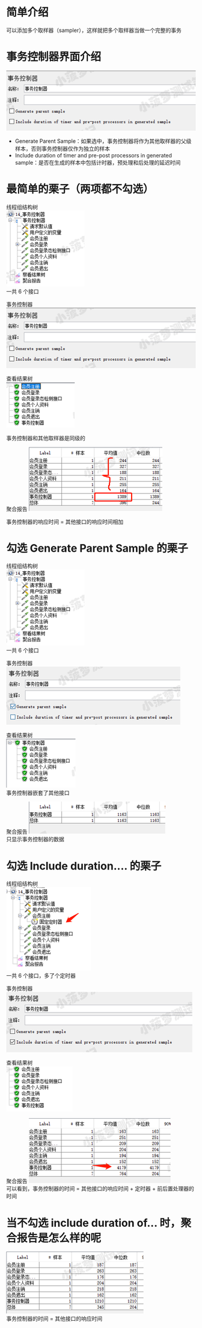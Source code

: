 # 简单介绍
可以添加多个取样器（sampler），这样就把多个取样器当做一个完整的事务

# 事务控制器界面介绍
![img_20.png](imgs/img_20.png)

* Generate Parent Sample：如果选中，事务控制器将作为其他取样器的父级样本，否则事务控制器仅作为独立的样本
* Include duration of timer and pre-post processors in generated sample：是否在生成的样本中包括计时器，预处理和后处理的延迟时间

# 最简单的栗子（两项都不勾选）
线程组结构树  
![img_21.png](imgs/img_21.png)  
一共 6 个接口

事务控制器
![img_22.png](imgs/img_22.png)

 

查看结果树  
![img_23.png](imgs/img_23.png)

事务控制器和其他取样器是同级的

聚合报告
![img_24.png](imgs/img_24.png)

事务控制器的响应时间 = 其他接口的响应时间相加

# 勾选 Generate Parent Sample 的栗子
线程组结构树  
![img_25.png](imgs/img_25.png)  
一共 6 个接口

事务控制器
![img_26.png](imgs/img_26.png)

查看结果树  
![img_27.png](imgs/img_27.png)  
事务控制器嵌套了其他接口

聚合报告
![img_28.png](imgs/img_28.png)  
只显示事务控制器的数据

 

# 勾选 Include duration.... 的栗子
线程组结构树  
![img_29.png](imgs/img_29.png)  
一共 6 个接口，多了个定时器

 

事务控制器
![img_30.png](imgs/img_30.png)

查看结果树  
![img_31.png](imgs/img_31.png)
 

聚合报告
![img_32.png](imgs/img_32.png)  
可以看到，事务控制器的时间 = 其他接口的响应时间 + 定时器 + 前后置处理器的时间

 

# 当不勾选 include  duration of... 时，聚合报告是怎么样的呢
![img_33.png](imgs/img_33.png)  
事务控制器的时间 = 其他接口的响应时间